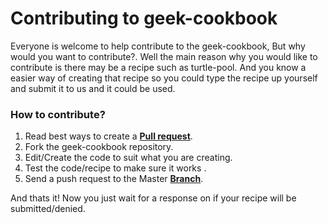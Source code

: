 # Contributing to geek-cookbook

Everyone is welcome to help contribute to the geek-cookbook, But why would you want to contribute?. Well the main reason why you would like to contribute is there may be a recipe such as turtle-pool. And you know a easier way of creating that recipe so you could type the recipe up yourself and submit it to us and it could be used.

### How to contribute?
1. Read best ways to create a **[Pull request](https://github.com/kubernetes/community/blob/master/contributors/guide/pull-requests.md#best-practices-for-faster-reviews)**.
2. Fork the geek-cookbook repository.
3. Edit/Create the code to suit what you are creating.
4. Test the code/recipe to make sure it works .
5. Send a push request to the Master **[Branch](https://github.com/funkypenguin/geek-cookbook/tree/master)**.

And thats it! Now you just wait for a response on if your recipe will be submitted/denied.
